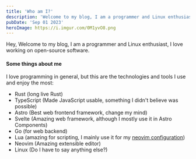 ```yaml
---
title: 'Who am I?'
description: 'Welcome to my blog, I am a programmer and Linux enthusiast'
pubDate: 'Sep 01 2023'
heroImage: https://i.imgur.com/0M1yvO8.png
---
```


Hey, Welcome to my blog, I am a programmer and Linux enthusiast, I love working on open-source software.

#### Some things about me

I love programming in general, but this are the technologies and tools I use and enjoy the most:

- Rust (long live Rust)
- TypeScript (Made JavaScript usable, something I didn't believe was possible)
- Astro (Best web frontend framework, change my mind)
- Svelte (Amazing web framework, although I mostly use it in Astro Components)
- Go (for web backend)
- Lua (amazing for scripting, I mainly use it for my [neovim configuration](https://github.com/angelnext/dotfiles/tree/main/.config/nvim))
- Neovim (Amazing extensible editor)
- Linux (Do I have to say anything else?)
